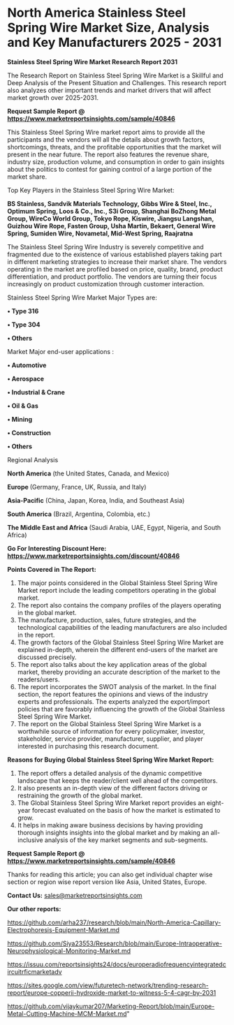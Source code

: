# North America Stainless Steel Spring Wire Market Size, Analysis and Key Manufacturers 2025 - 2031

<strong>Stainless Steel Spring Wire Market Research Report 2031</strong>

The Research Report on Stainless Steel Spring Wire Market is a Skillful and Deep Analysis of the Present Situation and Challenges. This research report also analyzes other important trends and market drivers that will affect market growth over 2025-2031.

<strong>Request Sample Report @ <a href=https://www.marketreportsinsights.com/sample/40846>https://www.marketreportsinsights.com/sample/40846</a></strong>

This Stainless Steel Spring Wire market report aims to provide all the participants and the vendors will all the details about growth factors, shortcomings, threats, and the profitable opportunities that the market will present in the near future. The report also features the revenue share, industry size, production volume, and consumption in order to gain insights about the politics to contest for gaining control of a large portion of the market share.

Top Key Players in the Stainless Steel Spring Wire Market:

<strong>BS Stainless, Sandvik Materials Technology, Gibbs Wire & Steel, Inc., Optimum Spring, Loos & Co., Inc., S3i Group, Shanghai BoZhong Metal Group, WireCo World Group, Tokyo Rope, Kiswire, Jiangsu Langshan, Guizhou Wire Rope, Fasten Group, Usha Martin, Bekaert, General Wire Spring, Sumiden Wire, Novametal, Mid-West Spring, Raajratna</strong>

The Stainless Steel Spring Wire Industry is severely competitive and fragmented due to the existence of various established players taking part in different marketing strategies to increase their market share. The vendors operating in the market are profiled based on price, quality, brand, product differentiation, and product portfolio. The vendors are turning their focus increasingly on product customization through customer interaction.

Stainless Steel Spring Wire Market Major Types are:

<strong>•  Type 316

•  Type 304

•  Others</strong>

Market Major end-user applications :

<strong>•  Automotive

•  Aerospace

•  Industrial & Crane

•  Oil & Gas

•  Mining

•  Construction

•  Others</strong>

Regional Analysis

</u><strong><b>North America</b></strong> (the United States, Canada, and Mexico)

<strong><b>Europe </b></strong>(Germany, France, UK, Russia, and Italy)

<strong><b>Asia-Pacific</b></strong> (China, Japan, Korea, India, and Southeast Asia)

<strong><b>South America</b></strong> (Brazil, Argentina, Colombia, etc.)

<strong><b>The Middle East and Africa</b></strong> (Saudi Arabia, UAE, Egypt, Nigeria, and South Africa)

<strong>Go For Interesting Discount Here: <a href=https://www.marketreportsinsights.com/discount/40846>https://www.marketreportsinsights.com/discount/40846</a></strong>

<strong>Points Covered in The Report:</strong>
<ol>
  <li>The major points considered in the Global Stainless Steel Spring Wire Market report include the leading competitors operating in the global market.</li>
  <li>The report also contains the company profiles of the players operating in the global market.</li>
  <li>The manufacture, production, sales, future strategies, and the technological capabilities of the leading manufacturers are also included in the report.</li>
  <li>The growth factors of the Global Stainless Steel Spring Wire Market are explained in-depth, wherein the different end-users of the market are discussed precisely.</li>
  <li>The report also talks about the key application areas of the global market, thereby providing an accurate description of the market to the readers/users.</li>
  <li>The report incorporates the SWOT analysis of the market. In the final section, the report features the opinions and views of the industry experts and professionals. The experts analyzed the export/import policies that are favorably influencing the growth of the Global Stainless Steel Spring Wire Market.</li>
  <li>The report on the Global Stainless Steel Spring Wire Market is a worthwhile source of information for every policymaker, investor, stakeholder, service provider, manufacturer, supplier, and player interested in purchasing this research document.</li>
</ol>
<strong>Reasons for Buying Global Stainless Steel Spring Wire Market Report:</strong>

<ol>
  <li>The report offers a detailed analysis of the dynamic competitive landscape that keeps the reader/client well ahead of the competitors.</li>
  <li>It also presents an in-depth view of the different factors driving or restraining the growth of the global market.</li>
  <li>The Global Stainless Steel Spring Wire Market report provides an eight-year forecast evaluated on the basis of how the market is estimated to grow.</li>
  <li>It helps in making aware business decisions by having providing thorough insights insights into the global market and by making an all-inclusive analysis of the key market segments and sub-segments.</li>
</ol>
<strong>Request Sample Report @ <a href=https://www.marketreportsinsights.com/sample/40846>https://www.marketreportsinsights.com/sample/40846</a></strong>


Thanks for reading this article; you can also get individual chapter wise section or region wise report version like Asia, United States, Europe.

<strong>Contact Us:</strong>
sales@marketreportsinsights.com

<strong>Our other reports:</strong>

<a href=https://github.com/arha237/research/blob/main/North-America-Capillary-Electrophoresis-Equipment-Market.md>https://github.com/arha237/research/blob/main/North-America-Capillary-Electrophoresis-Equipment-Market.md</a>

<a href=https://github.com/Siya23553/Research/blob/main/Europe-Intraoperative-Neurophysiological-Monitoring-Market.md>https://github.com/Siya23553/Research/blob/main/Europe-Intraoperative-Neurophysiological-Monitoring-Market.md</a>

<a href=https://issuu.com/reportsinsights24/docs/europeradiofrequencyintegratedcircuitrficmarketadv>https://issuu.com/reportsinsights24/docs/europeradiofrequencyintegratedcircuitrficmarketadv</a>

<a href=https://sites.google.com/view/futuretech-network/trending-research-report/europe-copperii-hydroxide-market-to-witness-5-4-cagr-by-2031>https://sites.google.com/view/futuretech-network/trending-research-report/europe-copperii-hydroxide-market-to-witness-5-4-cagr-by-2031</a>

<a href=https://github.com/vijaykumar207/Marketing-Report/blob/main/Europe-Metal-Cutting-Machine-MCM-Market.md>https://github.com/vijaykumar207/Marketing-Report/blob/main/Europe-Metal-Cutting-Machine-MCM-Market.md</a>"

